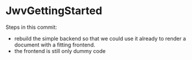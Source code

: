 # JwvGettingStarted

Steps in this commit: 

* rebuild the simple backend so that we could use it already to render a document with a fitting frontend.
* the frontend is still only dummy code